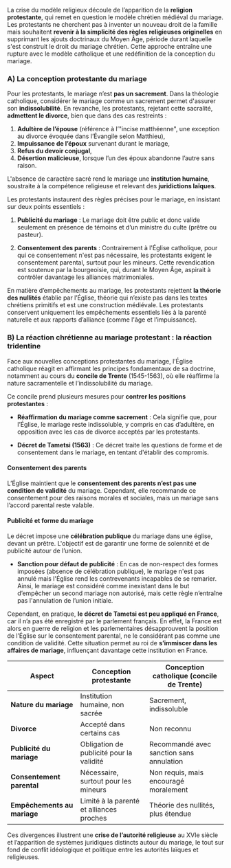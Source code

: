 La crise du modèle religieux découle de l’apparition de la **religion protestante**, qui remet en question le modèle chrétien médiéval du mariage. Les protestants ne cherchent pas à inventer un nouveau droit de la famille mais souhaitent **revenir à la simplicité des règles religieuses originelles** en supprimant les ajouts doctrinaux du Moyen Âge, période durant laquelle s'est construit le droit du mariage chrétien. Cette approche entraîne une rupture avec le modèle catholique et une redéfinition de la conception du mariage.

### A) La conception protestante du mariage

Pour les protestants, le mariage n’est **pas un sacrement**. Dans la théologie catholique, considérer le mariage comme un sacrement permet d'assurer son **indissolubilité**. En revanche, les protestants, rejetant cette sacralité, **admettent le divorce**, bien que dans des cas restreints :

1. **Adultère de l’épouse** (référence à l’"incise matthéenne", une exception au divorce évoquée dans l’Évangile selon Matthieu),
2. **Impuissance de l’époux** survenant durant le mariage,
3. **Refus du devoir conjugal**,
4. **Désertion malicieuse**, lorsque l’un des époux abandonne l’autre sans raison.

L'absence de caractère sacré rend le mariage une **institution humaine**, soustraite à la compétence religieuse et relevant des **juridictions laïques**.

Les protestants instaurent des règles précises pour le mariage, en insistant sur deux points essentiels :

1. **Publicité du mariage** : Le mariage doit être public et donc valide seulement en présence de témoins et d’un ministre du culte (prêtre ou pasteur).
   
2. **Consentement des parents** : Contrairement à l'Église catholique, pour qui ce consentement n'est pas nécessaire, les protestants exigent le consentement parental, surtout pour les mineurs. Cette revendication est soutenue par la bourgeoisie, qui, durant le Moyen Âge, aspirait à contrôler davantage les alliances matrimoniales.

En matière d’empêchements au mariage, les protestants rejettent **la théorie des nullités** établie par l’Église, théorie qui n’existe pas dans les textes chrétiens primitifs et est une construction médiévale. Les protestants conservent uniquement les empêchements essentiels liés à la parenté naturelle et aux rapports d’alliance (comme l'âge et l’impuissance).

### B) La réaction chrétienne au mariage protestant : la réaction tridentine

Face aux nouvelles conceptions protestantes du mariage, l’Église catholique réagit en affirmant les principes fondamentaux de sa doctrine, notamment au cours du **concile de Trente** (1545-1563), où elle réaffirme la nature sacramentelle et l’indissolubilité du mariage.

Ce concile prend plusieurs mesures pour **contrer les positions protestantes** :

- **Réaffirmation du mariage comme sacrement** : Cela signifie que, pour l’Église, le mariage reste indissoluble, y compris en cas d’adultère, en opposition avec les cas de divorce acceptés par les protestants.

- **Décret de Tametsi (1563)** : Ce décret traite les questions de forme et de consentement dans le mariage, en tentant d'établir des compromis.

#### Consentement des parents

L’Église maintient que le **consentement des parents n’est pas une condition de validité** du mariage. Cependant, elle recommande ce consentement pour des raisons morales et sociales, mais un mariage sans l’accord parental reste valable.

#### Publicité et forme du mariage

Le décret impose une **célébration publique** du mariage dans une église, devant un prêtre. L'objectif est de garantir une forme de solennité et de publicité autour de l’union.

- **Sanction pour défaut de publicité** : En cas de non-respect des formes imposées (absence de célébration publique), le mariage n'est pas annulé mais l'Église rend les contrevenants incapables de se remarier. Ainsi, le mariage est considéré comme inexistant dans le but d’empêcher un second mariage non autorisé, mais cette règle n’entraîne pas l'annulation de l’union initiale.

Cependant, en pratique, **le décret de Tametsi est peu appliqué en France**, car il n’a pas été enregistré par le parlement français. En effet, la France est alors en guerre de religion et les parlementaires désapprouvent la position de l’Église sur le consentement parental, ne le considérant pas comme une condition de validité. Cette situation permet au roi de **s’immiscer dans les affaires de mariage**, influençant davantage cette institution en France.


| Aspect                      | Conception protestante                   | Conception catholique (concile de Trente) |
| --------------------------- | ---------------------------------------- | ----------------------------------------- |
| **Nature du mariage**       | Institution humaine, non sacrée          | Sacrement, indissoluble                   |
| **Divorce**                 | Accepté dans certains cas                | Non reconnu                               |
| **Publicité du mariage**    | Obligation de publicité pour la validité | Recommandé avec sanction sans annulation  |
| **Consentement parental**   | Nécessaire, surtout pour les mineurs     | Non requis, mais encouragé moralement     |
| **Empêchements au mariage** | Limité à la parenté et alliances proches | Théorie des nullités, plus étendue        |

Ces divergences illustrent une **crise de l’autorité religieuse** au XVIe siècle et l’apparition de systèmes juridiques distincts autour du mariage, le tout sur fond de conflit idéologique et politique entre les autorités laïques et religieuses.